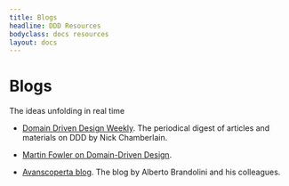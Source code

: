 ```yaml
---
title: Blogs
headline: DDD Resources
bodyclass: docs resources
layout: docs
---
```


# Blogs

<p class="lead">The ideas unfolding in real time</p>

- [Domain Driven Design Weekly](http://dddweekly.com/).
The periodical digest of articles and materials on DDD by Nick Chamberlain.

- [Martin Fowler on Domain-Driven Design](https://martinfowler.com/tags/domain%20driven%20design.html).

- [Avanscoperta blog](https://blog.avanscoperta.it/it/).
The blog by Alberto Brandolini and his colleagues.
